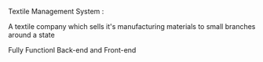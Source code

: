 Textile Management System :

 A textile company which sells it's manufacturing materials to small branches around a state

Fully Functionl Back-end and Front-end 